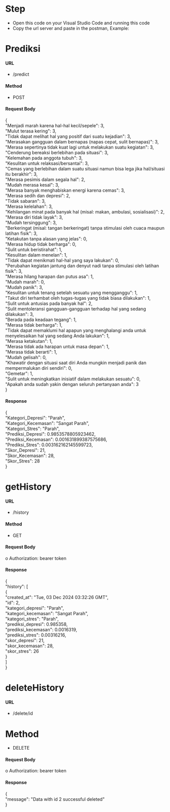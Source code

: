 # Step
- Open this code on your Visual Studio Code and running this code
- Copy the url server and paste in the postman, Example: 

# Prediksi
####	URL
-	/predict
####	Method
-	POST
####	Request Body
{ <br>
  "Menjadi marah karena hal-hal kecil/sepele": 3, <br>
  "Mulut terasa kering": 3, <br>
  "Tidak dapat melihat hal yang positif dari suatu kejadian": 3, <br> 
  "Merasakan gangguan dalam bernapas (napas cepat, sulit bernapas)": 3, <br>
  "Merasa sepertinya tidak kuat lagi untuk melakukan suatu kegiatan": 3, <br>
  "Cenderung bereaksi berlebihan pada situasi": 3, <br>
  "Kelemahan pada anggota tubuh": 3, <br>
  "Kesulitan untuk relaksasi/bersantai": 3, <br>
  "Cemas yang berlebihan dalam suatu situasi namun bisa lega jika hal/situasi itu berakhir": 3, <br>
  "Merasa pesimis dalam segala hal": 2, <br>
  "Mudah merasa kesal": 3, <br> 
  "Merasa banyak menghabiskan energi karena cemas": 3, <br>
  "Merasa sedih dan depresi": 2, <br>
  "Tidak sabaran": 3, <br>
  "Merasa kelelahan": 3, <br>
  "Kehilangan minat pada banyak hal (misal: makan, ambulasi, sosialisasi)": 2, <br>
  "Merasa diri tidak layak": 3, <br>
  "Mudah tersinggung": 3, <br>
  "Berkeringat (misal: tangan berkeringat) tanpa stimulasi oleh cuaca maupun latihan fisik": 3, <br>
  "Ketakutan tanpa alasan yang jelas": 0, <br> 
  "Merasa hidup tidak berharga": 0, <br>
  "Sulit untuk beristirahat": 1, <br>
  "Kesulitan dalam menelan": 1, <br>
  "Tidak dapat menikmati hal-hal yang saya lakukan": 0, <br>
  "Perubahan kegiatan jantung dan denyut nadi tanpa stimulasi oleh latihan fisik": 3, <br>
  "Merasa hilang harapan dan putus asa": 1, <br>
  "Mudah marah": 0, <br>
  "Mudah panik": 3, <br>
  "Kesulitan untuk tenang setelah sesuatu yang mengganggu": 1, <br>
  "Takut diri terhambat oleh tugas-tugas yang tidak biasa dilakukan": 1, <br>
  "Sulit untuk antusias pada banyak hal": 2, <br>
  "Sulit mentoleransi gangguan-gangguan terhadap hal yang sedang dilakukan": 3, <br>
  "Berada pada keadaan tegang": 1, <br>
  "Merasa tidak berharga": 1, <br>
  "Tidak dapat memaklumi hal apapun yang menghalangi anda untuk menyelesaikan hal yang sedang Anda lakukan": 1, <br>
  "Merasa ketakutan": 1, <br>
  "Merasa tidak ada harapan untuk masa depan": 1, <br>
  "Merasa tidak berarti": 1, <br>
  "Mudah gelisah": 0, <br>
  "Khawatir dengan situasi saat diri Anda mungkin menjadi panik dan mempermalukan diri sendiri": 0, <br>
  "Gemetar": 1, <br> 
  "Sulit untuk meningkatkan inisiatif dalam melakukan sesuatu": 0,<br> 
  "Apakah anda sudah yakin dengan seluruh pertanyaan anda": 3 <br>
} <br>
#### Response
{ <br>
    "Kategori_Depresi": "Parah", <br>
    "Kategori_Kecemasan": "Sangat Parah", <br>
    "Kategori_Stres": "Parah", <br>
    "Prediksi_Depresi": 0.9853578805923462, <br>
    "Prediksi_Kecemasan": 0.001631899387575686, <br>
    "Prediksi_Stres": 0.003162162145599723, <br>
    "Skor_Depresi": 21, <br>
    "Skor_Kecemasan": 28, <br>
    "Skor_Stres": 28 <br>
}

# getHistory
####	URL
-	/history
####	Method
-	GET
####	Request Body
o	Authorization: bearer token
#### Response
{ <br>
    "history": [ <br>
        { <br>
            "created_at": "Tue, 03 Dec 2024 03:32:26 GMT", <br>
            "id": 2, <br> 
            "kategori_depresi": "Parah", <br>
            "kategori_kecemasan": "Sangat Parah", <br>
            "kategori_stres": "Parah", <br>
            "prediksi_depresi": 0.985358, <br>
            "prediksi_kecemasan": 0.0016319, <br>
            "prediksi_stres": 0.00316216, <br>
            "skor_depresi": 21, <br>
            "skor_kecemasan": 28, <br>
            "skor_stres": 26 <br>
        } <br>
    ] <br>
}


# deleteHistory
####	URL
-	/delete/id
#	Method
-	DELETE
####	Request Body
o	Authorization: bearer token
#### Response
{ <br>
    "message": "Data with id 2 successful deleted" <br>
}


